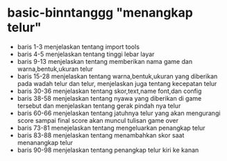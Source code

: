 # basic-binntanggg "menangkap telur"
- baris 1-3 menjelaskan tentang import tools
- baris 4-5 menjelaskan tentang tinggi lebar layar
- baris 9-13 menjelaskan tentang memberikan nama game dan warna,bentuk,ukuran telur
- baris 15-28 menjelaskan tentang  warna,bentuk,ukuran  yang diberikan pada wadah telur dan telur, menjelaskan juga tentang kecepatan telur
- baris 30-36 menjelaskan tentang skor,text,name font,dan config
- baris 38-58 menjelaskan tentang nyawa yang diberikan di game tersebut dan menjelaskan tentang gerak pindah nya telur
- baris 60-66 menjelaskan tentang jatuhnya telur yang akan mengurangi score sampai final score akan muncul tulisan game over
- baris 73-81 menejelaskan tentang mengeluarkan penangkap telur
- baris 83-88 menjelaskan tentang menambahkan skor saat menanangkap telur
- baris 90-98 menjelaskan tentang penangkap telur kiri ke kanan 
